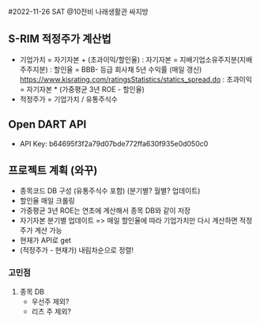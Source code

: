 #2022-11-26 SAT @10전비 나래생활관 싸지방

## S-RIM 적정주가 계산법
- 기업가치 = 자기자본 + (초과이익/할인율)
    : 자기자본 = 지배기업소유주지분(지배주주지분)
    : 할인율 = BBB- 등급 회사채 5년 수익률 (매일 갱신) https://www.kisrating.com/ratingsStatistics/statics_spread.do
    : 초과이익 = 자기자본 * (가중평균 3년 ROE - 할인율)
- 적정주가 = 기업가치 / 유통주식수

## Open DART API
- API Key: b64695f3f2a79d07bde772ffa630f935e0d050c0

## 프로젝트 계획 (와꾸)
- 종목코드 DB 구성 (유통주식수 포함) (분기별? 월별? 업데이트)
- 할인율 매일 크롤링
- 가중평균 3년 ROE는 연초에 계산해서 종목 DB와 같이 저장
- 자기자본 분기별 업데이트
    => 매일 할인율에 따라 기업가치만 다시 계산하면 적정주가 계산 가능
- 현재가 API로 get
- (적정주가 - 현재가) 내림차순으로 정렬!

### 고민점
1. 종목 DB
    - 우선주 제외?
    - 리츠 주 제외?